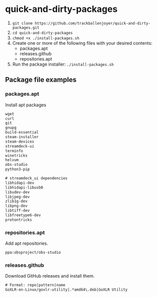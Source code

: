 # quick-and-dirty-packages

1. `git clone https://github.com/trackballenjoyer/quick-and-dirty-packages.git`
2. `cd quick-and-dirty-packages`
3. `chmod +x ./install-packages.sh`
4. Create one or more of the following files with your desired contents:
   - packages.apt
   - releases.github
   - repositories.apt
5. Run the package installer: `./install-packages.sh`

## Package file examples

### packages.apt

Install apt packages

```txt
wget
curl
git
gnupg
build-essential
steam-installer
steam-devices
streamdeck-ui
terminfo
winetricks
helvum
obs-studio
python3-pip

# streamdeck_ui dependencies
libhidapi-dev
libhidapi-libusb0
libudev-dev
libjpeg-dev
zlib1g-dev
libpng-dev
libtiff-dev
libfreetype6-dev
protontricks
```

### repositories.apt

Add apt repositories.

```txt
ppa:obsproject/obs-studio
```

### releases.github

Download GitHub releases and install them.

```txt
# Format: repo|pattern|name
GoXLR-on-Linux/goxlr-utility|.*amd64\.deb|GoXLR Utility
```
